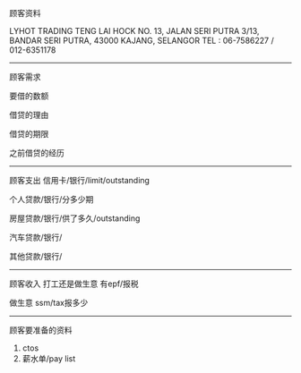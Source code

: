 顾客资料

LYHOT TRADING TENG LAI HOCK NO. 13, JALAN SERI PUTRA 3/13, BANDAR SERI PUTRA, 43000 KAJANG, SELANGOR TEL : 06-7586227 / 012-6351178

-----------------
顾客需求


要借的数额

借贷的理由

借贷的期限

之前借贷的经历


--------------
顾客支出
信用卡/银行/limit/outstanding


个人贷款/银行/分多少期

房屋贷款/银行/供了多久/outstanding

汽车贷款/银行/


其他贷款/银行/

-----------
顾客收入
打工还是做生意
有epf/报税

做生意 ssm/tax报多少

-------
顾客要准备的资料
1. ctos
2. 薪水单/pay list




